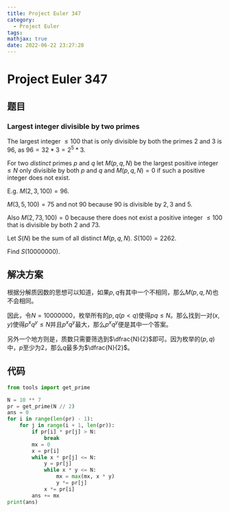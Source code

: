 ```yaml
---
title: Project Euler 347
category:
  - Project Euler
tags:
mathjax: true
date: 2022-06-22 23:27:28
---
```


<escape><!-- more --></escape>

# Project Euler 347

## 题目

### Largest integer divisible by two primes

The largest integer $\le 100$ that is only divisible by both the primes $2$ and $3$ is $96$, as $96=32*3=2^5*3$.

For two *distinct* primes $p$ and $q$ let $M(p,q,N)$ be the largest positive integer $\le N$ only divisible by both $p$ and $q$ and $M(p,q,N)=0$ if such a positive integer does not exist.

E.g. $M(2,3,100)=96$.

$M(3,5,100)=75$ and not $90$ because $90$ is divisible by $2 ,3$ and $5$.

Also $M(2,73,100)=0$ because there does not exist a positive integer $\le 100$ that is divisible by both $2$ and $73$.

Let $S(N)$ be the sum of all distinct $M(p,q,N)$.
$S(100)=2262.$

Find $S(10 000 000)$.

## 解决方案

根据分解质因数的思想可以知道，如果$p,q$有其中一个不相同，那么$M(p,q,N)$也不会相同。

因此，令$N=10000000$，枚举所有的$p,q(p< q)$使得$pq\le N$。那么找到一对$(x,y)$使得$p^xq^y\le N$并且$p^xq^y$最大，那么$p^xq^y$便是其中一个答案。

另外一个地方则是，质数只需要筛选到$\dfrac{N}{2}$即可。因为枚举的$(p,q)$中，$p$至少为$2$，那么$q$最多为$\dfrac{N}{2}$。

## 代码

```py
from tools import get_prime

N = 10 ** 7
pr = get_prime(N // 2)
ans = 0
for i in range(len(pr) - 1):
    for j in range(i + 1, len(pr)):
        if pr[i] * pr[j] > N:
            break
        mx = 0
        x = pr[i]
        while x * pr[j] <= N:
            y = pr[j]
            while x * y <= N:
                mx = max(mx, x * y)
                y *= pr[j]
            x *= pr[i]
        ans += mx
print(ans)

```
